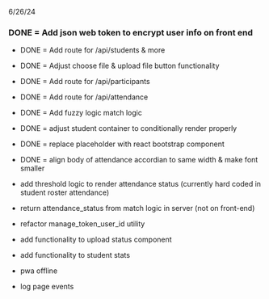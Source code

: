 6/26/24
### DONE = Add json web token to encrypt user info on front end

- DONE = Add route for /api/students & more
- DONE = Adjust choose file & upload file button functionality

- DONE = Add route for /api/participants
- DONE = Add route for /api/attendance
- DONE = Add fuzzy logic match logic

- DONE = adjust student container to conditionally render properly
- DONE = replace placeholder with react bootstrap component
- DONE = align body of attendance accordian to same width & make font smaller

- add threshold logic to render attendance status (currently hard coded in student roster attendance)
- return attendance_status from match logic in server (not on front-end)
- refactor manage_token_user_id utility
- add functionality to upload status component
- add functionality to student stats
- pwa offline
- log page events